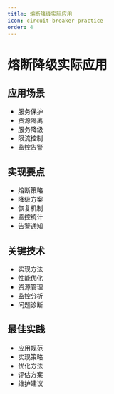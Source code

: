 ```yaml
---
title: 熔断降级实际应用
icon: circuit-breaker-practice
order: 4
---
```


# 熔断降级实际应用

## 应用场景
- 服务保护
- 资源隔离
- 服务降级
- 限流控制
- 监控告警

## 实现要点
- 熔断策略
- 降级方案
- 恢复机制
- 监控统计
- 告警通知

## 关键技术
- 实现方法
- 性能优化
- 资源管理
- 监控分析
- 问题诊断

## 最佳实践
- 应用规范
- 实现策略
- 优化方法
- 评估方案
- 维护建议
